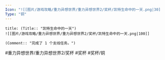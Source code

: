 ```yaml
---
Icon: "![[图片/游戏攻略/重力异想世界/重力异想世界2/奖杯/凯特生命中的一天.png|30]]"
Type: "铜"
---
```

```ad-common-bronze-trophy
title: (Title:: "凯特生命中的一天")
![[图片/游戏攻略/重力异想世界/重力异想世界2/奖杯/凯特生命中的一天.png|100]]

(Comment:: "完成了 1 个支线任务。")
```

#重力异想世界/重力异想世界2/奖杯 #奖杯 #奖杯/铜
